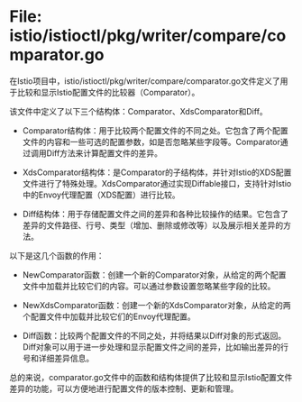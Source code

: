# File: istio/istioctl/pkg/writer/compare/comparator.go

在Istio项目中，istio/istioctl/pkg/writer/compare/comparator.go文件定义了用于比较和显示Istio配置文件的比较器（Comparator）。

该文件中定义了以下三个结构体：Comparator、XdsComparator和Diff。

- Comparator结构体：用于比较两个配置文件的不同之处。它包含了两个配置文件的内容和一些可选的配置参数，如是否忽略某些字段等。Comparator通过调用Diff方法来计算配置文件的差异。

- XdsComparator结构体：是Comparator的子结构体，并针对Istio的XDS配置文件进行了特殊处理。XdsComparator通过实现Diffable接口，支持针对Istio中的Envoy代理配置（XDS配置）进行比较。

- Diff结构体：用于存储配置文件之间的差异和各种比较操作的结果。它包含了差异的文件路径、行号、类型（增加、删除或修改等）以及展示相关差异的方法。

以下是这几个函数的作用：

- NewComparator函数：创建一个新的Comparator对象，从给定的两个配置文件中加载并比较它们的内容。可以通过参数设置忽略某些字段的比较。

- NewXdsComparator函数：创建一个新的XdsComparator对象，从给定的两个配置文件中加载并比较它们的Envoy代理配置。

- Diff函数：比较两个配置文件的不同之处，并将结果以Diff对象的形式返回。Diff对象可以用于进一步处理和显示配置文件之间的差异，比如输出差异的行号和详细差异信息。

总的来说，comparator.go文件中的函数和结构体提供了比较和显示Istio配置文件差异的功能，可以方便地进行配置文件的版本控制、更新和管理。

